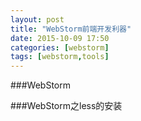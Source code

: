 ```yaml
---
layout: post
title: "WebStorm前端开发利器"
date: 2015-10-09 17:50
categories: [webstorm]
tags: [webstorm,tools]
---
```

###WebStorm



###WebStorm之less的安装
